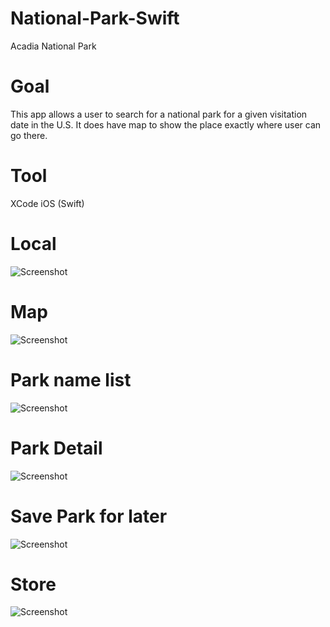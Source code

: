 # National-Park-Swift
Acadia National Park

# Goal
This app allows a user to search for a national park for a given visitation date in the U.S. It does have map to show the place exactly where user can go there. 

# Tool
XCode
iOS (Swift)

# Local
![Screenshot](https://github.com/ijc3093/National-Park-Swift/blob/master/images/Local.png)

# Map 
![Screenshot](https://github.com/ijc3093/National-Park-Swift/blob/master/images/map.png)

# Park name list
![Screenshot](https://github.com/ijc3093/National-Park-Swift/blob/master/images/Park_list.png)

# Park Detail
![Screenshot](https://github.com/ijc3093/National-Park-Swift/blob/master/images/Detail.png)

# Save Park for later 
![Screenshot](https://github.com/ijc3093/National-Park-Swift/blob/master/images/addPark.png)

# Store
![Screenshot](https://github.com/ijc3093/National-Park-Swift/blob/master/images/Favorite.png)
